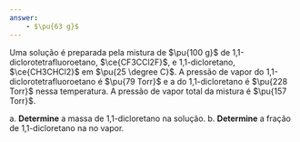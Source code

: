 ```yaml
---
answer:
    - $\pu{63 g}$
---
```


Uma solução é preparada pela mistura de $\pu{100 g}$ de 1,1-diclorotetrafluoroetano, $\ce{CF3CCl2F}$, e 1,1-dicloretano, $\ce{CH3CHCl2}$ em $\pu{25 \degree C}$. A pressão de vapor do 1,1-diclorotetrafluoroetano é $\pu{79 Torr}$ e a do 1,1-dicloretano é $\pu{228 Torr}$ nessa temperatura. A pressão de vapor total da mistura é $\pu{157 Torr}$.

a. **Determine** a massa de 1,1-dicloretano na solução.
b. **Determine** a fração de 1,1-dicloretano na no vapor.

